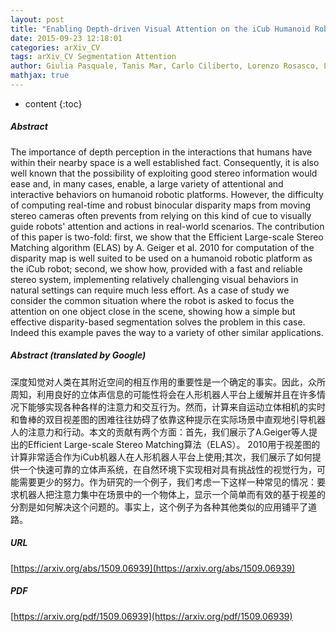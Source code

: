 ```yaml
---
layout: post
title: "Enabling Depth-driven Visual Attention on the iCub Humanoid Robot: Instructions for Use and New Perspectives"
date: 2015-09-23 12:18:01
categories: arXiv_CV
tags: arXiv_CV Segmentation Attention
author: Giulia Pasquale, Tanis Mar, Carlo Ciliberto, Lorenzo Rosasco, Lorenzo Natale
mathjax: true
---
```


* content
{:toc}

##### Abstract
The importance of depth perception in the interactions that humans have within their nearby space is a well established fact. Consequently, it is also well known that the possibility of exploiting good stereo information would ease and, in many cases, enable, a large variety of attentional and interactive behaviors on humanoid robotic platforms. However, the difficulty of computing real-time and robust binocular disparity maps from moving stereo cameras often prevents from relying on this kind of cue to visually guide robots' attention and actions in real-world scenarios. The contribution of this paper is two-fold: first, we show that the Efficient Large-scale Stereo Matching algorithm (ELAS) by A. Geiger et al. 2010 for computation of the disparity map is well suited to be used on a humanoid robotic platform as the iCub robot; second, we show how, provided with a fast and reliable stereo system, implementing relatively challenging visual behaviors in natural settings can require much less effort. As a case of study we consider the common situation where the robot is asked to focus the attention on one object close in the scene, showing how a simple but effective disparity-based segmentation solves the problem in this case. Indeed this example paves the way to a variety of other similar applications.

##### Abstract (translated by Google)
深度知觉对人类在其附近空间的相互作用的重要性是一个确定的事实。因此，众所周知，利用良好的立体声信息的可能性将会在人形机器人平台上缓解并且在许多情况下能够实现各种各样的注意力和交互行为。然而，计算来自运动立体相机的实时和鲁棒的双目视差图的困难往往妨碍了依靠这种提示在实际场景中直观地引导机器人的注意力和行动。本文的贡献有两个方面：首先，我们展示了A.Geiger等人提出的Efficient Large-scale Stereo Matching算法（ELAS）。 2010用于视差图的计算非常适合作为iCub机器人在人形机器人平台上使用;其次，我们展示了如何提供一个快速可靠的立体声系统，在自然环境下实现相对具有挑战性的视觉行为，可能需要更少的努力。作为研究的一个例子，我们考虑一下这样一种常见的情况：要求机器人把注意力集中在场景中的一个物体上，显示一个简单而有效的基于视差的分割是如何解决这个问题的。事实上，这个例子为各种其他类似的应用铺平了道路。

##### URL
[https://arxiv.org/abs/1509.06939](https://arxiv.org/abs/1509.06939)

##### PDF
[https://arxiv.org/pdf/1509.06939](https://arxiv.org/pdf/1509.06939)

